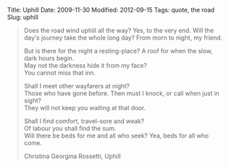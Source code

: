 Title: Uphill
Date: 2009-11-30
Modified: 2012-09-15
Tags: quote, the road
Slug: uphill

<blockquote>
Does the road wind uphill all the way?	 
  Yes, to the very end.	 
Will the day's journey take the whole long day?	 
  From morn to night, my friend.	 
 
But is there for the night a resting-place?
  A roof for when the slow, dark hours begin.	 
May not the darkness hide it from my face?	 
  You cannot miss that inn.	 
 
Shall I meet other wayfarers at night?	 
  Those who have gone before.
Then must I knock, or call when just in sight?	 
  They will not keep you waiting at that door.	 
 
Shall I find comfort, travel-sore and weak?	 
  Of labour you shall find the sum.	 
Will there be beds for me and all who seek?
  Yea, beds for all who come.

Christina Georgina Rossetti, Uphill
</blockquote>
